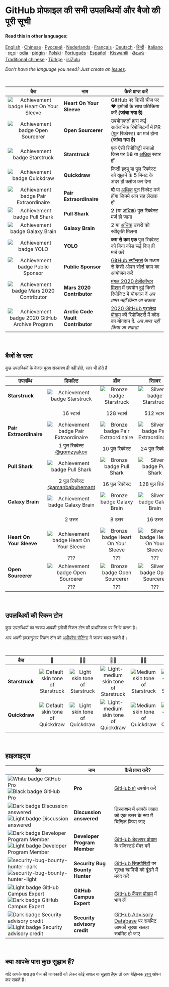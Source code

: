 # GitHub प्रोफाइल की सभी उपलब्धियों और बैजो की पूरी सूची

#### Read this in other languages:

[English](../../README.md)
&middot; [Chinese](../../lang/chinese/README.md)
&middot; [Русский](../../lang/russian/README.md)
&middot; [Nederlands](../../lang/dutch/README.md)
&middot; [Français](../../lang/french/README.md)
&middot; [Deutsch](../../lang/german/README.md)
&middot; [हिन्दी](../../lang/hindi/README.md)
&middot; [Italiano](../../lang/italian/README.md)
&middot; [ಕನ್ನಡ](../../lang/kannada/README.md)
&middot; [odia](../../lang/odia/README.md)
&middot; [pidgin](../../lang/pidgin/README.md)
&middot; [Polski](../../lang/polish/README.md)
&middot; [Português](../../lang/portuguese/README.md)
&middot; [Español](../../lang/spanish/README.md)
&middot; [Kiswahili](../../lang/swahili/README.md)
&middot; [తెలుగు](../../lang/telugu/README.md)
&middot; [Traditional chinese](../../lang/traditional-chinese/README.md)
&middot; [Türkçe](../../lang/turkish/README.md)
&middot; [isiZulu](../../lang/zulu/README.md)

_Don't have the language you need? Just create an [issues](https://github.com/gomzyakov/achievements/issues)._

<br>

| बैज | नाम | कैसे प्राप्त करें                                                                                                                                                       |
| :---: | --- |------------------------------------------------------------------------------------------------------------------------------------------------------------------|
| ![Achievement badge Heart On Your Sleeve](https://github.githubassets.com/images/modules/profile/achievements/heart-on-your-sleeve-default.png) | **Heart On Your Sleeve** | GitHub पर किसी चीज पर ❤️ इमोजी के साथ प्रतिक्रिया करें **(जांचा गया है)**|
| ![Achievement badge Open Sourcerer](https://github.githubassets.com/images/modules/profile/achievements/open-sourcerer-default.png) | **Open Sourcerer** | उपयोगकर्ता द्वारा कई सार्वजनिक रिपोजिटर्यो में PR (पुल रिक्वेस्ट) का मर्ज होना **(जांचा गया है)**  |
| ![Achievement badge Starstruck](https://github.githubassets.com/images/modules/profile/achievements/starstruck-default.png) | **Starstruck** | एक ऐसी रिपोजिट्री बनाओ जिस पर **16** या [अधिक](#बैजों-के-स्तर) स्टार हों |
| ![Achievement badge Quickdraw](https://github.githubassets.com/images/modules/profile/achievements/quickdraw-default.png) | **Quickdraw** | किसी इश्यू या पुल रिक्वेस्ट को खुलने के 5 मिनट के अंदर ही क्लोज कर देना |
| ![Achievement badge Pair Extraordinaire](https://github.githubassets.com/images/modules/profile/achievements/pair-extraordinaire-default.png) | **Pair Extraordinaire** | **दो** या [अधिक](#बैजों-के-स्तर) पुल रिक्वेट मर्ज होंगा जिनमे आप सह लेखक हों                                                                                             |
| ![Achievement badge Pull Shark](https://github.githubassets.com/images/modules/profile/achievements/pull-shark-default.png) | **Pull Shark** | **2** (या [अधिक](#बैजों-के-स्तर)) पुल रिक्वेस्ट मर्ज हो जाना
| ![Achievement badge Galaxy Brain](https://github.githubassets.com/images/modules/profile/achievements/galaxy-brain-default.png) | **Galaxy Brain** | 2 या [अधिक](#बैजों-के-स्तर) उत्तरों को स्वीकृति मिलना                                                                                                                     |
| ![Achievement badge YOLO](https://github.githubassets.com/images/modules/profile/achievements/yolo-default.png) | **YOLO** | **कम से कम एक** पुल रिक्वेस्ट को बिना कोड रूई किए ही मर्ज करें                                                                                                       |
| ![Achievement badge Public Sponsor](https://github.githubassets.com/images/modules/profile/achievements/public-sponsor-default.png) | **Public Sponsor** | [GitHub स्पॉन्सर्स](https://github.com/sponsors) के मध्यम से कैसी ओपन सोर्स काम का आयोजन करें                                                                                  |
| ![Achievement badge Mars 2020 Contributor](https://github.githubassets.com/images/modules/profile/achievements/mars-2020-contributor-default.png) | **Mars 2020 Contributor** | [मंगल 2020 हेलीकॉप्टर मिशन](https://github.com/readme/featured/nasa-ingenuity-helicopter) में उपयोग हुई किसी रिपोजिट में योगदान दें *अब प्राप्त नहीं किया जा सकता* |
| ![Achievement badge 2020 GitHub Archive Program](https://github.githubassets.com/images/modules/profile/achievements/arctic-code-vault-contributor-default.png) | **Arctic Code Vault Contributor** | [2020 GitHub पुरालेख प्रोग्राम](https://archiveprogram.github.com/) की रिपोजिटरी में कोड का योगदान दें. *अब प्राप्त नहीं किया जा सकता*                                 |

<br>

## बैजों के स्तर

कुछ उपलब्धियों के केवल मुख्य संस्करण ही नहीं होते, स्तर भी होते हैं


| उपलब्धि | डिफॉल्ट | ब्रोंज | सिल्वर | गोल्ड |
| --- | :---: | :---: | :---: | :---: |
| **Starstruck** | ![Achievement badge Starstruck](https://github.githubassets.com/images/modules/profile/achievements/starstruck-default.png) | ![Bronze badge Starstruck](https://github.githubassets.com/images/modules/profile/achievements/starstruck-bronze.png) | ![Silver badge Starstruck](https://github.githubassets.com/images/modules/profile/achievements/starstruck-silver.png) | ![Gold badge Starstruck](https://github.githubassets.com/images/modules/profile/achievements/starstruck-gold.png) |
| | 16 स्टार्स | 128 स्टार्स | 512 स्टार्स  | 4096 स्टार्स <br>[@torvalds](https://github.com/torvalds?achievement=starstruck&tab=achievements) |
| **Pair Extraordinaire** | ![Achievement badge Pair Extraordinaire][pe-default] | ![Bronze badge Pair Extraordinaire][pe-bronze] | ![Silver badge Pair Extraordinaire][pe-silver] | ![Gold badge Pair Extraordinaire][pe-gold] |
| | 1 पुल रिक्वेस्ट <br>[@gomzyakov](https://github.com/gomzyakov?achievement=pair-extraordinaire&tab=achievements) | 10 पुल रिक्वेस्ट | 24 पुल रिक्वेस्ट | 48 पुल रिक्वेस्ट <br>[@Rongronggg9](https://github.com/Rongronggg9?achievement=pair-extraordinaire&tab=achievements) |
| **Pull Shark** | ![Achievement badge Pull Shark][ps-default] | ![Bronze badge Pull Shark][ps-bronze] | ![Silver badge Pull Shark][ps-silver] | ![Gold badge Pull Shark][ps-gold] |
| | 2 पुल रिक्वेस्ट <br>[@amanbabuhemant](https://github.com/amanbabuhemant?achievement=pull-shark&tab=achievements) | 16 पुल रिक्वेस्ट | 128 पुल रिक्वेस्ट | 1024 पुल रिक्वेस्ट <br>[@ljharb](https://github.com/ljharb?achievement=pull-shark&tab=achievements) |
| **Galaxy Brain** | ![Achievement badge Galaxy Brain][gb-default] | ![Bronze badge Galaxy Brain][gb-bronze] | ![Silver badge Galaxy Brain][gb-silver] | ![Gold badge Galaxy Brain][gb-gold] |
| | 2 उत्तर | 8 उत्तर | 16 उत्तर | 32 उत्तर <br>[@ljharb](https://github.com/ljharb?achievement=galaxy-brain&tab=achievements) |
| **Heart On Your Sleeve** | ![Achievement badge Heart On Your Sleeve](https://github.githubassets.com/images/modules/profile/achievements/heart-on-your-sleeve-default.png) | ![Bronze badge Heart On Your Sleeve](https://github.githubassets.com/images/modules/profile/achievements/heart-on-your-sleeve-bronze.png) | ![Silver badge Heart On Your Sleeve](https://github.githubassets.com/images/modules/profile/achievements/heart-on-your-sleeve-silver.png) | ![Gold badge Heart On Your Sleeve](https://github.githubassets.com/images/modules/profile/achievements/heart-on-your-sleeve-gold.png) |
| | ??? | ??? | ??? | ??? |
| **Open Sourcerer** | ![Achievement badge Open Sourcerer](https://github.githubassets.com/images/modules/profile/achievements/open-sourcerer-default.png) | ![Bronze badge Open Sourcerer](https://github.githubassets.com/images/modules/profile/achievements/open-sourcerer-bronze.png) | ![Silver badge Open Sourcerer](https://github.githubassets.com/images/modules/profile/achievements/open-sourcerer-silver.png) | ![Gold badge Open Sourcerer](https://github.githubassets.com/images/modules/profile/achievements/open-sourcerer-gold.png) |
| | ??? | ??? | ??? | ??? |


[ss-bronze]: https://github.githubassets.com/images/modules/profile/achievements/starstruck-bronze.png
[ss-silver]: https://github.githubassets.com/images/modules/profile/achievements/starstruck-silver.png
[ss-gold]: https://github.githubassets.com/images/modules/profile/achievements/starstruck-gold.png

[pe-default]: https://github.githubassets.com/images/modules/profile/achievements/pair-extraordinaire-default.png
[pe-bronze]: https://github.githubassets.com/images/modules/profile/achievements/pair-extraordinaire-bronze.png
[pe-silver]: https://github.githubassets.com/images/modules/profile/achievements/pair-extraordinaire-silver.png
[pe-gold]: https://github.githubassets.com/images/modules/profile/achievements/pair-extraordinaire-gold.png

[ps-default]: https://github.githubassets.com/images/modules/profile/achievements/pull-shark-default.png
[ps-bronze]: https://github.githubassets.com/images/modules/profile/achievements/pull-shark-bronze.png
[ps-silver]: https://github.githubassets.com/images/modules/profile/achievements/pull-shark-silver.png
[ps-gold]: https://github.githubassets.com/images/modules/profile/achievements/pull-shark-gold.png

[gb-default]: https://github.githubassets.com/images/modules/profile/achievements/galaxy-brain-default.png
[gb-bronze]: https://github.githubassets.com/images/modules/profile/achievements/galaxy-brain-bronze.png
[gb-silver]: https://github.githubassets.com/images/modules/profile/achievements/galaxy-brain-silver.png
[gb-gold]: https://github.githubassets.com/images/modules/profile/achievements/galaxy-brain-gold.png

<br>

## उपलब्धियों की स्किन टोन

कुछ उपलब्धियों का स्वरूप आपकी इमोजी स्किन टोन की प्राथमिकता पर निर्भर करता है।

आप अपनी इच्छानुसार स्किन टोन को [अपीयरेंस सेटिंग्स](https://github.com/settings/appearance) में जाकर बदल सकते हैं।

<br>

| **बैज** | 👋 | 👋🏻 | 👋🏼 | 👋🏽 | 👋🏾 | 👋🏿 |
| --- | :---: | :---: | :---: | :---: | :---: | :---: |
| **Starstruck** | ![Default skin tone of Starstruck](https://github.githubassets.com/images/modules/profile/achievements/starstruck-default.png) | ![Light skin tone of Starstruck](https://github.githubassets.com/images/modules/profile/achievements/starstruck-default--light.png) | ![Light-medium skin tone of Starstruck](https://github.githubassets.com/images/modules/profile/achievements/starstruck-default--light-medium.png) | ![Medium skin tone of Starstruck](https://github.githubassets.com/images/modules/profile/achievements/starstruck-default--medium.png) | ![Medium-dark skin tone of Starstruck](https://github.githubassets.com/images/modules/profile/achievements/starstruck-default--medium-dark.png) | ![Dark skin tone of Starstruck](https://github.githubassets.com/images/modules/profile/achievements/starstruck-default--dark.png) |
| **Quickdraw** | ![Default skin tone of Quickdraw][q-default] | ![Light skin tone of Quickdraw][q-light] | ![Light-medium skin tone of Quickdraw][q-light-medium] | ![Medium skin tone of Quickdraw][q-medium] | ![Medium-dark skin tone of Quickdraw][q-medium-dark] | ![Dark skin tone of Quickdraw][q-dark] |

[s-light]: https://github.githubassets.com/images/modules/profile/achievements/starstruck-default--light.png
[s-light-medium]: https://github.githubassets.com/images/modules/profile/achievements/starstruck-default--light-medium.png
[s-medium]: https://github.githubassets.com/images/modules/profile/achievements/starstruck-default--medium.png
[s-medium-dark]: https://github.githubassets.com/images/modules/profile/achievements/starstruck-default--medium-dark.png
[s-dark]: https://github.githubassets.com/images/modules/profile/achievements/starstruck-default--dark.png

[q-default]: https://github.githubassets.com/images/modules/profile/achievements/quickdraw-default.png
[q-light]: https://github.githubassets.com/images/modules/profile/achievements/quickdraw-default--light.png
[q-light-medium]: https://github.githubassets.com/images/modules/profile/achievements/quickdraw-default--light-medium.png
[q-medium]: https://github.githubassets.com/images/modules/profile/achievements/quickdraw-default--medium.png
[q-medium-dark]: https://github.githubassets.com/images/modules/profile/achievements/quickdraw-default--medium-dark.png
[q-dark]: https://github.githubassets.com/images/modules/profile/achievements/quickdraw-default--dark.png

<br>

## हाइलाइट्स

| बैज | नाम | कैसे प्राप्त करें? |
| --- | --- | --- |
| ![White badge GitHub Pro](https://user-images.githubusercontent.com/65187002/173065531-57dbf8b1-7eb7-4d46-81bf-f2d18c7c9112.svg#gh-dark-mode-only)![Black badge GitHub Pro](https://user-images.githubusercontent.com/65187002/173065669-d1fdb5a7-8895-43cc-8dea-72a511a37e86.svg#gh-light-mode-only) | **Pro** | [GitHub प्रो](https://docs.github.com/en/get-started/learning-about-github/githubs-products#github-pro) उपयोग करें |
| ![Dark badge Discussion answered](https://user-images.githubusercontent.com/65187002/173078083-15a75f15-b040-4a92-8d70-561a206d9fd9.svg#gh-dark-mode-only)![Light badge Discussion answered](https://user-images.githubusercontent.com/65187002/173078106-28bea542-4620-46ee-837d-defda3e44ca6.svg#gh-light-mode-only) | **Discussion answered** | डिस्कशन में आपके जबाव को एक उत्तर के रूप में चिन्हित किया जाए |
| ![Dark badge Developer Program Member](https://user-images.githubusercontent.com/65187002/173079579-3c393d22-7a13-4e7d-87b8-341fb613d52b.svg#gh-dark-mode-only)![Light badge Developer Program Member](https://user-images.githubusercontent.com/65187002/173079614-33f43a97-1cc2-4228-85e3-ef43836e17c2.svg#gh-light-mode-only) | **Developer Program Member** | [GitHub डेवलपर प्रोग्राम](https://docs.github.com/en/developers/overview/github-developer-program) के रजिस्टर्ड मेंबर बनें |
| ![security-bug-bounty-hunter-dark](https://user-images.githubusercontent.com/65187002/173081624-93e3cf1f-50b7-45a4-82b7-1954f66368b9.svg#gh-dark-mode-only)![security-bug-bounty-hunter-light](https://user-images.githubusercontent.com/65187002/173081657-e500d72c-9247-44c2-a3d3-2deff30e1ae7.svg#gh-light-mode-only) | **Security Bug Bounty Hunter** | [GitHub सिक्योरिटी](https://bounty.github.com/) पर सुरक्षा खामियों को ढूंढने में मदद करें|
| ![Light badge GitHub Campus Expert][gce-dark]![Dark badge GitHub Campus Expert][gce-light] | **GitHub Campus Expert** | [GitHub कैंपस प्रोग्राम](https://education.github.com/experts) में भाग लें|
| ![Dark badge Security advisory credit][SAC-dark]![Light badge Security advisory credit][SAC-light] | **Security advisory credit** | [GitHub Advisory Database](https://github.com/advisories) पर सबमिट आपकी सुरक्षा सलहा सबमिट हो जाए |

[gce-dark]: https://user-images.githubusercontent.com/65187002/173082819-b3625c23-bfd6-4492-b828-56ed91c45f52.svg#gh-dark-mode-only
[gce-light]: https://user-images.githubusercontent.com/65187002/173082836-08be81fe-13b7-4acf-9096-e5241d76f237.svg#gh-light-mode-only
[SAC-dark]: https://user-images.githubusercontent.com/65187002/173084051-79a0a626-1c1a-4d60-afdf-50ad001d7b21.svg#gh-dark-mode-only
[SAC-light]: https://user-images.githubusercontent.com/65187002/173084071-5f321da2-b2a9-490b-a524-1b21fa384d7e.svg#gh-light-mode-only

<br>

## क्या आपके पास कुछ सुझाव हैं?

यदि आपके पास इस पेज की जानकारी को लेकर कोई सवाल या सुझाव हैएम तो आप बेझिजक [इश्यू](https://github.com/github-profile-achievements/template/issues) ओपन कर सकते हैं।
